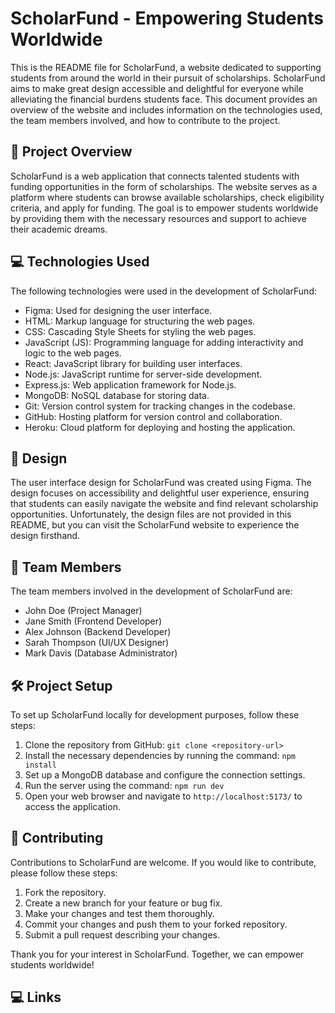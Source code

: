 # ScholarFund - Empowering Students Worldwide

This is the README file for ScholarFund, a website dedicated to supporting students from around the world in their pursuit of scholarships. ScholarFund aims to make great design accessible and delightful for everyone while alleviating the financial burdens students face. This document provides an overview of the website and includes information on the technologies used, the team members involved, and how to contribute to the project.

## :rocket: Project Overview

ScholarFund is a web application that connects talented students with funding opportunities in the form of scholarships. The website serves as a platform where students can browse available scholarships, check eligibility criteria, and apply for funding. The goal is to empower students worldwide by providing them with the necessary resources and support to achieve their academic dreams.

## :computer: Technologies Used

The following technologies were used in the development of ScholarFund:

- Figma: Used for designing the user interface.
- HTML: Markup language for structuring the web pages.
- CSS: Cascading Style Sheets for styling the web pages.
- JavaScript (JS): Programming language for adding interactivity and logic to the web pages.
- React: JavaScript library for building user interfaces.
- Node.js: JavaScript runtime for server-side development.
- Express.js: Web application framework for Node.js.
- MongoDB: NoSQL database for storing data.
- Git: Version control system for tracking changes in the codebase.
- GitHub: Hosting platform for version control and collaboration.
- Heroku: Cloud platform for deploying and hosting the application.

## :art: Design

The user interface design for ScholarFund was created using Figma. The design focuses on accessibility and delightful user experience, ensuring that students can easily navigate the website and find relevant scholarship opportunities. Unfortunately, the design files are not provided in this README, but you can visit the ScholarFund website to experience the design firsthand.

## :busts_in_silhouette: Team Members

The team members involved in the development of ScholarFund are:

- John Doe (Project Manager)
- Jane Smith (Frontend Developer)
- Alex Johnson (Backend Developer)
- Sarah Thompson (UI/UX Designer)
- Mark Davis (Database Administrator)

## :hammer_and_wrench: Project Setup

To set up ScholarFund locally for development purposes, follow these steps:

1. Clone the repository from GitHub: `git clone <repository-url>`
2. Install the necessary dependencies by running the command: `npm install`
3. Set up a MongoDB database and configure the connection settings.
4. Run the server using the command: `npm run dev`
5. Open your web browser and navigate to `http://localhost:5173/` to access the application.

## :raised_hands: Contributing

Contributions to ScholarFund are welcome. If you would like to contribute, please follow these steps:

1. Fork the repository.
2. Create a new branch for your feature or bug fix.
3. Make your changes and test them thoroughly.
4. Commit your changes and push them to your forked repository.
5. Submit a pull request describing your changes.

Thank you for your interest in ScholarFund. Together, we can empower students worldwide!

## :computer: Links
